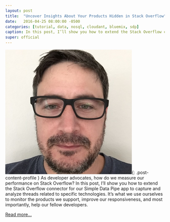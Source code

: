 ```yaml
---
layout: post
title:  "Uncover Insights About Your Products Hidden in Stack Overflow"
date:   2016-04-25 08:00:00 -0500
categories: [tutorial, data, nosql, cloudant, bluemix, sdp]
caption: In this post, I’ll show you how to extend the Stack Overflow connector for our Simple Data Pipe app to capture and analyze threads related to specific technologies.
super: official
---
```


![Super Official](/img/profile1.jpg){: .post-content-profile } As developer advocates,
how do we measure our performance on Stack Overflow?
In this post, I’ll show you how to extend the Stack Overflow connector for our
Simple Data Pipe app to capture and analyze threads related to specific technologies.
It’s what we use ourselves to monitor the products we support, improve our responsiveness,
and most importantly, help our fellow developers.

[Read more...](https://developer.ibm.com/clouddataservices/2016/04/25/simple-data-pipe-stack-overflow-analysis/)
